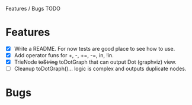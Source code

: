 Features / Bugs TODO

# Features

- [x] Write a README. For now tests are good place to see how to use.
- [x] Add operator funs for +, -, +=, -=, in, !in.
- [x] TrieNode ~~toString~~ toDotGraph that can output Dot (graphviz) view.
- [ ] Cleanup toDotGraph()... logic is complex and outputs duplicate nodes.

# Bugs